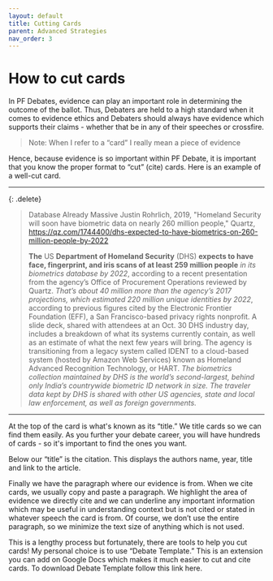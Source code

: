 ```yaml
---
layout: default
title: Cutting Cards
parent: Advanced Strategies
nav_order: 3
---
```

# How to cut cards
In PF Debates, evidence can play an important role in determining the outcome of the ballot. Thus, Debaters are held to a high standard when it comes to evidence ethics and Debaters should always have evidence which supports their claims - whether that be in any of their speeches or crossfire. 

> Note: When I refer to a “card” I really mean a piece of evidence 

Hence, because evidence is so important within PF Debate, it is important that you know the proper format to “cut” (cite) cards. Here is an example of a well-cut card. 

___________________________________________________________________________________

{: .delete}
>Database Already Massive
>Justin Rohrlich, 2019, "Homeland Security will soon have biometric data on nearly 260 million people," Quartz, https://qz.com/1744400/dhs-expected-to-have-biometrics-on-260-million-people-by-2022 
>
>**The** US **Department of Homeland Security** (DHS) **expects to have face, fingerprint, and iris scans of at least 259 million people** _in its biometrics database by 2022_, according to a recent presentation from the agency’s Office of Procurement Operations reviewed by Quartz. _That’s about 40 million more than the agency’s 2017 projections, which estimated 220 million unique identities by 2022_, according to previous figures cited by the Electronic Frontier Foundation (EFF), a San Francisco-based privacy rights nonprofit.  A slide deck, shared with attendees at an Oct. 30 DHS industry day, includes a breakdown of what its systems currently contain, as well as an estimate of what the next few years will bring. The agency is transitioning from a legacy system called IDENT to a cloud-based system (hosted by Amazon Web Services) known as Homeland Advanced Recognition Technology, or HART. _The biometrics collection maintained by DHS is the world’s second-largest, behind only India’s countrywide biometric ID network in size. The traveler data kept by DHS is shared with other US agencies, state and local law enforcement, as well as foreign governments._ 

___________________________________________________________________________________

At the top of the card is what's known as its “title.” We title cards so we can find them easily. As you further your debate career, you will have hundreds of cards - so it's important to find the ones you want. 

Below our “title” is the citation. This displays the authors name, year, title and link to the article. 

Finally we have the paragraph where our evidence is from. When we cite cards, we usually copy and paste a paragraph. We highlight the area of evidence we directly cite and we can underline any important information which may be useful in understanding context but is not cited or stated in whatever speech the card is from. Of course, we don’t use the entire paragraph, so we minimize the text size of anything which is not used. 

This is a lengthy process but fortunately, there are tools to help you cut cards! My personal choice is to use “Debate Template.” This is an extension you can add on Google Docs which makes it much easier to cut and cite cards. To download Debate Template follow this link here. 


